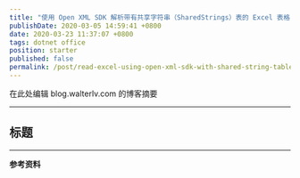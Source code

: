 ```yaml
---
title: "使用 Open XML SDK 解析带有共享字符串（SharedStrings）表的 Excel 表格"
publishDate: 2020-03-05 14:59:41 +0800
date: 2020-03-23 11:37:07 +0800
tags: dotnet office
position: starter
published: false
permalink: /post/read-excel-using-open-xml-sdk-with-shared-string-table.html
---
```


在此处编辑 blog.walterlv.com 的博客摘要

---

<div id="toc"></div>

## 标题

---

**参考资料**
